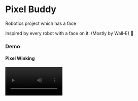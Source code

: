 # Pixel Buddy
Robotics project which has a face

Inspired by every robot with a face on it. (Mostly by Wall-E)  :robot:

### Demo
#### Pixel Winking
<video src='./winking_pixel.mov' width=180/>

#### Sleepy Pixel
<video src='./sleeping_pixel.mov' width=180/>


# Decryption
To make this project come alive You will need the following
- Arduino Board
- OLED Screen
- Jumper Cables

### Instructions
Using Arduino IDE upload the code from pixel_buddy.ino into your arduino.
Connect OLED Screen to your Arduino with jumper cables.
Now you will be able to see the cute faces.

### Upcoming
:speaker: :battery:
We are planning on adding a speaker  and a battery and combine everything to make an portable pixel buddy.
Soon we will add our demos and once assembled in a cute case our Pixel Buddy will come alive.

